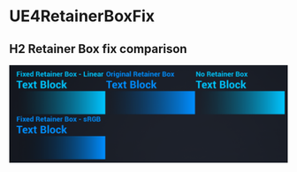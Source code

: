 # UE4RetainerBoxFix

## H2 Retainer Box fix comparison

![alt text](https://raw.githubusercontent.com/mondoo/UE4RetainerBoxFix/master/RetainerBoxFix.png "")
